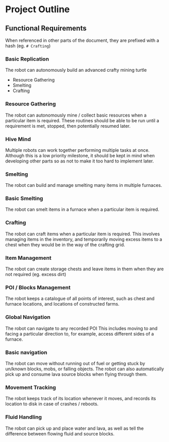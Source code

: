 # Project Outline

## Functional Requirements

When referenced in other parts of the document, they are prefixed with a hash (eg. `# Crafting`)

### Basic Replication

The robot can autonomously build an advanced crafty mining turtle

-   Resource Gathering
-   Smelting
-   Crafting

### Resource Gathering

The robot can autonomously mine / collect basic resources when a particular item is required. These routines should be able to be run until a requirement is met, stopped, then potentially resumed later.

### Hive Mind

Multiple robots can work together performing multiple tasks at once. Although this is a low priority milestone, it should be kept in mind when developing other parts so as not to make it too hard to implement later.

### Smelting

The robot can build and manage smelting many items in multiple furnaces.

### Basic Smelting

The robot can smelt items in a furnace when a particular item is required.

### Crafting

The robot can craft items when a particular item is required. This involves managing items in the inventory, and temporarily moving excess items to a chest when they would be in the way of the crafting grid.

### Item Management

The robot can create storage chests and leave items in them when they are not required (eg. excess dirt)

### POI / Blocks Management

The robot keeps a catalogue of all points of interest, such as chest and furnace locations, and locations of constructed farms.

### Global Navigation

The robot can navigate to any recorded POI This includes moving to and facing a particular direction to, for example, access different sides of a furnace.

### Basic navigation

The robot can move without running out of fuel or getting stuck by un/known blocks, mobs, or falling objects. The robot can also automatically pick up and consume lava source blocks when flying through them.

### Movement Tracking

The robot keeps track of its location whenever it moves, and records its location to disk in case of crashes / reboots.

### Fluid Handling

The robot can pick up and place water and lava, as well as tell the difference between flowing fluid and source blocks.
